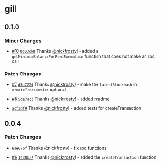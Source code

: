 # gill

## 0.1.0

### Minor Changes

- [#10](https://github.com/nickfrosty/gill/pull/10)
  [`0c03cb8`](https://github.com/nickfrosty/gill/commit/0c03cb8ce794a2a79d2eee7a56d98caa3007fc8a)
  Thanks [@nickfrosty](https://github.com/nickfrosty)! - added a `getMinimumBalanceForRentExemption`
  function that does not make an rpc call

### Patch Changes

- [#7](https://github.com/nickfrosty/gill/pull/7)
  [`d3e7220`](https://github.com/nickfrosty/gill/commit/d3e7220c8f7d23cc2bc1e583887ef45ef621134e)
  Thanks [@nickfrosty](https://github.com/nickfrosty)! - make the `latestBlockhash` in
  `createTransaction` optional

- [#8](https://github.com/nickfrosty/gill/pull/8)
  [`5de7acb`](https://github.com/nickfrosty/gill/commit/5de7acbc7500fe76d2592b1f989f156f477e85f5)
  Thanks [@nickfrosty](https://github.com/nickfrosty)! - added readme

- [`acf3df9`](https://github.com/nickfrosty/gill/commit/acf3df98c49cbc82af2a4655a9979f1bc4471c9e)
  Thanks [@nickfrosty](https://github.com/nickfrosty)! - added tests for createTransaction

## 0.0.4

### Patch Changes

- [`6ae676f`](https://github.com/nickfrosty/gill/commit/6ae676f0f06c0ab07af8b2d03fd2e0f3fb051916)
  Thanks [@nickfrosty](https://github.com/nickfrosty)! - fix rpc functions

- [#6](https://github.com/nickfrosty/gill/pull/6)
  [`1438ba7`](https://github.com/nickfrosty/gill/commit/1438ba7fbf1a572d7c8c7936b70ba85e775d2cf0)
  Thanks [@nickfrosty](https://github.com/nickfrosty)! - added the `createTransaction` function
